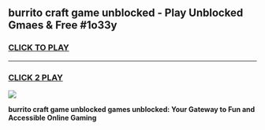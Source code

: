 
## burrito craft game unblocked - Play Unblocked Gmaes & Free #1o33y
<h3>
<a href="https://premium.freeplayer.one?title=burrito_craft_game_unblocked&ref=03M">CLICK TO PLAY</a></h3>
<hr>

<h3>
<a href="https://premium.freeplayer.one?title=burrito_craft_game_unblocked&ref=03M">CLICK 2 PLAY</a>
  
</h3>

<a href="https://premium.freeplayer.one?title=burrito_craft_game_unblocked&ref=03M"><img src="https://clearcache.store/games.png"></a>


**burrito craft game unblocked games unblocked: Your Gateway to Fun and Accessible Online Gaming**
